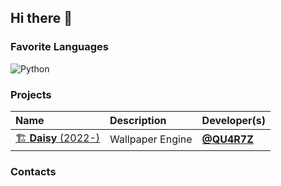 ## Hi there 👋

<!--

**Here are some ideas to get you started:**

🙋‍♀️ A short introduction - what is your organization all about?
🌈 Contribution guidelines - how can the community get involved?
👩‍💻 Useful resources - where can the community find your docs? Is there anything else the community should know?
🍿 Fun facts - what does your team eat for breakfast?
🧙 Remember, you can do mighty things with the power of [Markdown](https://docs.github.com/github/writing-on-github/getting-started-with-writing-and-formatting-on-github/basic-writing-and-formatting-syntax)
-->

### Favorite Languages
![Python](https://img.shields.io/badge/Python-3776AB.svg?&style=for-the-badge&logo=python&logoColor=white)

### Projects
| Name | Description | Developer(s) |
|:----|:----|:----|
| [🏗️&nbsp;**Daisy** (2022-)](https://github.com/QU4R7Z/Daisy) | Wallpaper Engine<br/> | [**@QU4R7Z**](https://github.com/QU4R7Z) |

### Contacts
